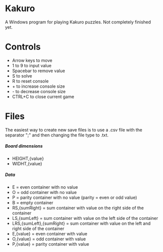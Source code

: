 # Kakuro
A Windows program for playing Kakuro puzzles. Not completely finished yet.

# Controls
- Arrow keys to move
- 1 to 9 to input value
- Spacebar to remove value
- S to solve
- R to reset console
- \+ to increase console size
- \- to decrease console size
- CTRL+C to close current game

# Files
The easiest way to create new save files is to use a .csv file with the separator ";" and then changing the file type to .txt.
##### Board dimensions
- HEIGHT,{value}
- WIDHT,{value}
##### Data
- E = even container with no value
- O = odd container with no value
- P = parity container with no value (parity = even or odd value)
- B = empty container
- RS,{sumRight} = sum container with value on the right side of the container
- LS,{sumLeft} = sum container with value on the left side of the container
- LRS,{sumLeft},{sumRight} = sum container with value on the left and right side of the container
- E,{value} = even container with value
- O,{value} = odd container with value
- P,{value} = parity container with value
